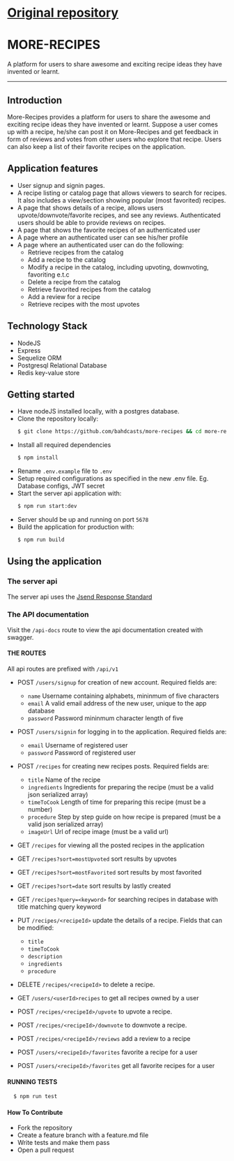 # [Original repository](https://github.com/bahdcasts/more-recipes)



# MORE-RECIPES
A platform for users to share awesome and exciting recipe ideas they have invented or learnt. 
****
## Introduction
More-Recipes provides a platform for users to share the awesome and exciting  recipe ideas they have invented or learnt.  Suppose a user comes up with a recipe,  he/she can post it on More-Recipes and  get feedback in form of reviews and votes from other users who explore that recipe. Users can also keep a list of their favorite recipes on the application.
## Application features

* User signup and signin pages.
* A recipe listing or catalog page that allows viewers to search for recipes. It also includes a view/section showing popular (most favorited) recipes.
* A page that shows details of a recipe, allows users upvote/downvote/favorite recipes, and see any reviews. Authenticated users should be able to provide reviews on recipes.
* A page that shows the favorite recipes of an authenticated user
* A page where an authenticated user can see his/her profile
* A page where an authenticated user can do the following: 
  - Retrieve recipes from the catalog
  - Add a recipe to the catalog
  - Modify a recipe in the catalog, including upvoting, downvoting, favoriting e.t.c
  - Delete a recipe from the catalog
  - Retrieve favorited recipes from the catalog
  - Add a review for a recipe
  - Retrieve recipes with the most upvotes

## Technology Stack
* NodeJS
* Express
* Sequelize ORM
* Postgresql Relational Database
* Redis key-value store

## Getting started
* Have nodeJS installed locally, with a postgres database.
* Clone the repository locally:
  ```sh
  $ git clone https://github.com/bahdcasts/more-recipes && cd more-recipes
  ```
* Install all required dependencies
  ```sh
  $ npm install
  ```
* Rename `.env.example` file to `.env`
* Setup required configurations as specified in the new .env file. Eg. Database configs, JWT secret
* Start the server api application with: 
  ```sh
  $ npm run start:dev
  ```
* Server should be up and running on port `5678`
* Build the application for production with: 
  ```sh
  $ npm run build
  ```

## Using the application

### The server api
The server api uses the [Jsend Response Standard](http://labs.omniti.com/labs/jsend)
### The API documentation
Visit the `/api-docs` route to view the api documentation created with swagger.
#### THE ROUTES
All api routes are prefixed with `/api/v1`

* POST `/users/signup` for creation of new account. Required fields are:
  * `name` Username containing alphabets, mininmum of five characters
  * `email` A valid email address of the new user, unique to the app database
  * `password` Password mininmum character length of five

* POST `/users/signin` for logging in to the application. Required fields are:
  * `email` Username of registered user
  * `password` Password of registered user

* POST `/recipes` for creating new recipes posts. Required fields are:
  * `title` Name of the recipe
  * `ingredients` Ingredients for preparing the recipe (must be a valid json serialized array) 
  * `timeToCook` Length of time for preparing this recipe (must be a number) 
  * `procedure` Step by step guide on how recipe is prepared (must be a valid json serialized array) 
  * `imageUrl` Url of recipe image (must be a valid url)
  
* GET `/recipes` for viewing all the posted recipes in the application

* GET `/recipes?sort=mostUpvoted` sort results by upvotes
* GET `/recipes?sort=mostFavorited` sort results by most favorited
* GET `/recipes?sort=date` sort results by lastly created


* GET `/recipes?query=<keyword>` for searching recipes in database with title matching query keyword

* PUT `/recipes/<recipeId>` update the details of a recipe. Fields that can be modified:
  * `title`
  * `timeToCook`
  * `description`
  * `ingredients`
  * `procedure`

* DELETE `/recipes/<recipeId>` to delete a recipe.

* GET `/users/<userId>recipes` to get all recipes owned by a user

* POST `/recipes/<recipeId>/upvote` to upvote a recipe.

* POST `/recipes/<recipeId>/downvote` to downvote a recipe.

* POST `/recipes/<recipeId>/reviews` add a review to a recipe

* POST `/users/<recipeId>/favorites` favorite a recipe for a user

* POST `/users/<recipeId>/favorites` get all favorite recipes for a user

#### RUNNING TESTS 

```sh
  $ npm run test
```

#### How To Contribute
* Fork the repository
* Create a feature branch with a feature.md file
* Write tests and make them pass
* Open a pull request

